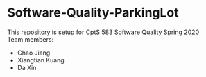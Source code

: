 # Software-Quality-ParkingLot
This repository is setup for CptS 583 Software Quality Spring 2020  
Team members:  
- Chao Jiang  
- Xiangtian Kuang  
- Da Xin  
